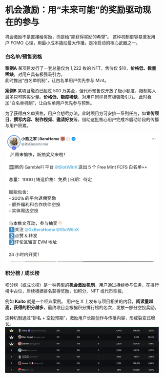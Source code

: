 
# 机会激励：用“未来可能”的奖励驱动现在的参与

机会激励不是直接给奖励，而是给“能获得奖励的希望”。
这种机制更容易激发用户 FOMO 心理，用最小成本撬动最大传播，是冷启动的核心武器之一。

### 白名单/预售资格

**案例A**
某项目发行了一套总量仅为 1,222 枚的 NFT，售价仅 $10，**价格低、数量稀缺**，对用户具有极强吸引力。  
此时推出“白名单机制”，让白名单用户优先参与 Mint。

**案例B**
某项目融资已超过 500 万美金，但代币预售仅开放了极小额度，限制每人最多只可购买少量。**价格低、额度稀缺**，对用户同样具有极强吸引力。 
此时叠加“白名单机制”，让白名单用户优先参与预售。

为了获得白名单资格，用户会想尽办法。此时项目方可安排一系列任务，如**宣传项目、撰写内容、制作视频、邀请好友**等，借助这批核心用户完成冷启动阶段的传播与用户积累。

![](../img/img29.png)

### 积分榜 / 成长榜

积分榜（或成长榜）是一种典型的**机会激励机制**，用户通过持续参与任务，在排行榜中占位，后续根据排名获得奖励，如积分、NFT 或代币空投。

例如 **Kaito** 就是一个经典案例。
用户在 X 上发布与项目相关的内容，**阅读量越高，获得的积分越多**，最终项目会根据积分排行榜的名次，发放一部分空投奖励。

这种机制通过“排名 + 空投预期”，激励用户长期创作与传播内容，形成裂变式增长。
![](../img/img30.png)